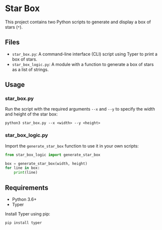 # Star Box

This project contains two Python scripts to generate and display a box of stars (`*`).

## Files

- `star_box.py`: A command-line interface (CLI) script using Typer to print a box of stars.
- `star_box_logic.py`: A module with a function to generate a box of stars as a list of strings.

## Usage

### star_box.py

Run the script with the required arguments `--x` and `--y` to specify the width and height of the star box:

```
python3 star_box.py --x <width> --y <height>
```

### star_box_logic.py

Import the `generate_star_box` function to use it in your own scripts:

```python
from star_box_logic import generate_star_box

box = generate_star_box(width, height)
for line in box:
    print(line)
```

## Requirements

- Python 3.6+
- Typer

Install Typer using pip:

```
pip install typer

